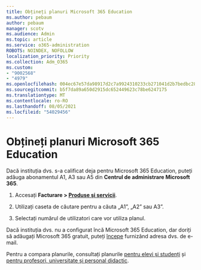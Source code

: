 ```yaml
---
title: Obțineți planuri Microsoft 365 Education
ms.author: pebaum
author: pebaum
manager: scotv
ms.audience: Admin
ms.topic: article
ms.service: o365-administration
ROBOTS: NOINDEX, NOFOLLOW
localization_priority: Priority
ms.collection: Adm_O365
ms.custom:
- "9002568"
- "4979"
ms.openlocfilehash: 004ec67e57da98917d2c7a9924310233cb271041d2b7bedbc288dc9cbff26385
ms.sourcegitcommit: b5f7da89a650d2915dc652449623c78be6247175
ms.translationtype: MT
ms.contentlocale: ro-RO
ms.lasthandoff: 08/05/2021
ms.locfileid: "54029456"
---
```

# <a name="get-the-microsoft-365-education-plans"></a>Obțineți planuri Microsoft 365 Education

Dacă instituția dvs. s-a calificat deja pentru Microsoft 365 Education, puteți adăuga abonamentul A1, A3 sau A5 din **Centrul de administrare Microsoft 365**. 

1. Accesați **Facturare > [Produse și servicii](https://go.microsoft.com/fwlink/p/?linkid=868433)**.

2. Utilizați caseta de căutare pentru a căuta „A1”, „A2” sau A3”.

3. Selectați numărul de utilizatori care vor utiliza planul.

Dacă instituția dvs. nu a configurat încă Microsoft 365 Education, dar doriți să adăugați Microsoft 365 gratuit, puteți [începe](https://www.microsoft.com/education/products/office) furnizând adresa dvs. de e-mail.

 Pentru a compara planurile, consultați planurile [pentru elevi și studenți](https://www.microsoft.com/microsoft-365/academic/compare-office-365-education-plans?activetab=tab:primaryr1) și [pentru profesori, universitate și personal didactic](https://www.microsoft.com/microsoft-365/academic/compare-office-365-education-plans?activetab=tab:primaryr2).
